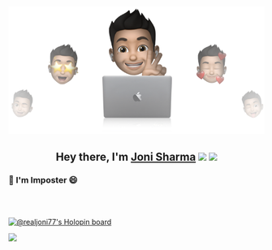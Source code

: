 <p align="center">
  <img src="https://github.com/realjoni17/realjoni17/blob/main/bg.png" />
</p>
<h2 align="center">Hey there, I'm <a href="http">Joni Sharma</a> <img src="https://media.giphy.com/media/hvRJCLFzcasrR4ia7z/giphy.gif" width="28"> <img src="https://emojis.slackmojis.com/emojis/images/1531849430/4246/blob-sunglasses.gif?1531849430" width="28"/></h2>



###  💬 I'm Imposter 😄


<br />
<br />



[![@realjoni77's Holopin board](https://holopin.me/realjoni77)](https://holopin.io/@realjoni77)

<img src="https://raw.githubusercontent.com/realjoni17/realjoni17/output/github-contribution-grid-snake.svg">
 
 
 
 
 
 
 
 
 
 


